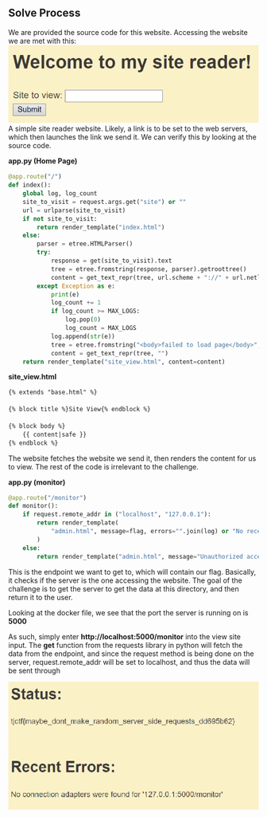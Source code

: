 ## Solve Process
We are provided the source code for this website. Accessing the website we are met with this:  
![image86](/static/writeups/photos/image86.png)  
A simple site reader website. Likely, a link is to be set to the web servers, which then launches the link we send it. We can verify this by looking at the source code.

**app.py (Home Page)**  
```python
@app.route("/")
def index():
    global log, log_count
    site_to_visit = request.args.get("site") or ""
    url = urlparse(site_to_visit)
    if not site_to_visit:
        return render_template("index.html")
    else:
        parser = etree.HTMLParser()
        try:
            response = get(site_to_visit).text
            tree = etree.fromstring(response, parser).getroottree()
            content = get_text_repr(tree, url.scheme + "://" + url.netloc)
        except Exception as e:
            print(e)
            log_count += 1
            if log_count >= MAX_LOGS:
                log.pop(0)
                log_count = MAX_LOGS
            log.append(str(e))
            tree = etree.fromstring("<body>failed to load page</body>", parser).getroottree()
            content = get_text_repr(tree, "")
    return render_template("site_view.html", content=content)
```
**site\_view.html**  
```html
{% extends "base.html" %}

{% block title %}Site View{% endblock %}

{% block body %}
    {{ content|safe }}
{% endblock %}
```
The website fetches the website we send it, then renders the content for us to view. The rest of the code is irrelevant to the challenge. 

**app.py (monitor)**  
```python
@app.route("/monitor")
def monitor():
    if request.remote_addr in ("localhost", "127.0.0.1"):
        return render_template(
            "admin.html", message=flag, errors="".join(log) or "No recent errors"
        )
    else:
        return render_template("admin.html", message="Unauthorized access", errors="")
```

This is the endpoint we want to get to, which will contain our flag. Basically, it checks if the server is the one accessing the website. The goal of the challenge is to get the server to get the data at this directory, and then return it to the user.

Looking at the docker file, we see that the port the server is running on is **5000**

As such, simply enter **http://localhost:5000/monitor** into the view site input. The **get** function from the requests library in python will fetch the data from the endpoint, and since the request method is being done on the server, request.remote\_addr will be set to localhost, and thus the data will be sent through

![image90](/static/writeups/photos/image90.png)